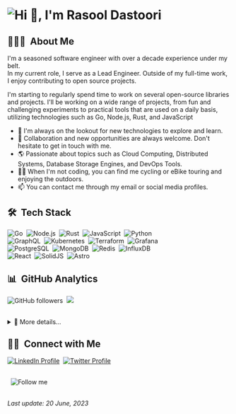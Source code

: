 # ![Hi 👋, I'm Rasool Dastoori](https://readme-typing-svg.demolab.com?font=Open+Sans&weight=600&size=28&duration=1500&pause=2500&color=FFFFFF&width=450&height=46&lines=Hi+%F0%9F%91%8B%2C%20I'm+Rasool+Dastoori;Welcome%20to%20my%20GitHub%20profile)

## 👨🏻‍💻 &nbsp;About Me

I'm a seasoned software engineer with over a decade experience under my belt.\
In my current role, I serve as a Lead Engineer. Outside of my full-time work, I enjoy contributing to open source projects.

I'm starting to regularly spend time to work on several open-source libraries and projects. I'll be working on a wide range of projects, from fun and challenging experiments to practical tools that are used on a daily basis, utilizing technologies such as Go, Node.js, Rust, and JavaScript

- 🚀 I'm always on the lookout for new technologies to explore and learn.
- 🤝 Collaboration and new opportunities are always welcome. Don't hesitate to get in touch with me.
- 🌎 Passionate about topics such as Cloud Computing, Distributed Systems, Database Storage Engines, and DevOps Tools.
- 🚴‍♂️ When I'm not coding, you can find me cycling or eBike touring and enjoying the outdoors.
- 📫 You can contact me through my email or social media profiles.

## 🛠 &nbsp;Tech Stack

![Go](https://img.shields.io/badge/-Go-05122A?style=flat&logo=go)&nbsp;
![Node.js](https://img.shields.io/badge/-Node.js-05122A?style=flat&logo=node.js)&nbsp;
![Rust](https://img.shields.io/badge/-Rust-05122A?style=flat&logo=rust)&nbsp;
![JavaScript](https://img.shields.io/badge/-JavaScript-05122A?style=flat&logo=javascript)&nbsp;
![Python](https://img.shields.io/badge/-Python-05122A?style=flat&logo=python)\
![GraphQL](https://img.shields.io/badge/-GraphQL-05122A?style=flat&logo=graphql&logoColor=f6009b)&nbsp;
![Kubernetes](https://img.shields.io/badge/-Kubernetes-05122A?style=flat&logo=kubernetes)&nbsp;
![Terraform](https://img.shields.io/badge/-Terraform-05122A?style=flat&logo=terraform)&nbsp;
![Grafana](https://img.shields.io/badge/-Grafana-05122A?style=flat&logo=grafana)\
![PostgreSQL](https://img.shields.io/badge/-PostgreSQL-05122A?style=flat&logo=postgresql)&nbsp;
![MongoDB](https://img.shields.io/badge/-MongoDB-05122A?style=flat&logo=mongodb)&nbsp;
![Redis](https://img.shields.io/badge/-Redis-05122A?style=flat&logo=redis)&nbsp;
![InfluxDB](https://img.shields.io/badge/-InfluxDB-05122A?style=flat&logo=influxdb)\
![React](https://img.shields.io/badge/-React-05122A?style=flat&logo=react)&nbsp;
![SolidJS](https://img.shields.io/badge/-SolidJS-05122A?style=flat&logo=solid)&nbsp;
![Astro](https://img.shields.io/badge/-Astro-05122A?style=flat&logo=astro)

## 📊 &nbsp;GitHub Analytics

<img src="https://img.shields.io/github/followers/dastoori?style=social" alt="GitHub followers"/>&nbsp;
<img src="https://komarev.com/ghpvc/?username=dastoori&style=flat&color=blue"/>
<br/>
<br/>
<details>
  <summary>👀 More details...</summary>
  <br/>
  <img height="180em" src="https://github-readme-stats-eight-theta.vercel.app/api?username=dastoori&show_icons=true&theme=algolia&include_all_commits=true&count_private=true"/>
  <img height="180em" src="https://github-readme-stats-eight-theta.vercel.app/api/top-langs/?username=dastoori&layout=compact&langs_count=8&theme=algolia"/>
</details>

## 🤝🏻 &nbsp;Connect with Me

[![LinkedIn Profile](https://img.shields.io/badge/-Rasool%20Dastoori-0077B5?style=flat&logo=linkedin&logoColor=white)](https://www.linkedin.com/in/rasool-dastoori/)&nbsp;
[![Twitter Profile](https://img.shields.io/badge/-Rasool%20Dastoori-1d9bf0?style=flat&logo=twitter&logoColor=white)](https://twitter.com/RasoolDastoori)

\
&nbsp;
![Follow me](https://readme-typing-svg.demolab.com?font=Open+Sans&weight=600&size=17&duration=1800&pause=1000&color=FFFFFF&width=500&height=28&lines=If%20you%20find%20my%20work%20interesting%20or%20useful...;Consider%20following%20me%20on%20GitHub%20to%20show%20your%20support%20%F0%9F%A4%8D)
\
&nbsp;

*Last update: 20 June, 2023*